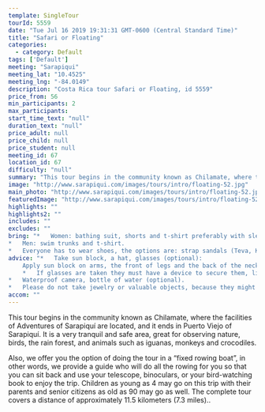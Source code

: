 ```yaml
---
template: SingleTour
tourId: 5559
date: "Tue Jul 16 2019 19:31:31 GMT-0600 (Central Standard Time)"
title: "Safari or Floating"
categories: 
  - category: Default
tags: ['Default']
meeting: "Sarapiqui"
meeting_lat: "10.4525"
meeting_lng: "-84.0149"
description: "Costa Rica tour Safari or Floating, id 5559"
price_from: 56
min_participants: 2
max_participants: 
start_time_text: "null"
duration_text: "null"
price_adult: null
price_child: null
price_student: null
meeting_id: 67
location_id: 67
difficulty: "null"
summary: "This tour begins in the community known as Chilamate, where the facilities of Adventures of Sarapiquí are located, and it ends in Puerto Viejo of Sarapiquí"
image: "http://www.sarapiqui.com/images/tours/intro/floating-52.jpg"
main_photo: "http://www.sarapiqui.com/images/tours/intro/floating-52.jpg"
featuredImage: "http://www.sarapiqui.com/images/tours/intro/floating-52.jpg"
highlights: ""
highlights2: ""
includes: ""
excludes: ""
bring: "*   Women: bathing suit, shorts and t-shirt preferably with sleeves to protect them from the sun.
*   Men: swim trunks and t-shirt.
*   Everyone has to wear shoes, the options are: strap sandals (Teva, Keen); water shoes or tennis shoes (NEVER flip flops or sandals without a back)."
advice: "*   Take sun block, a hat, glasses (optional):
    Apply sun block on arms, the front of legs and the back of the neck moderately.  Don not apply sun block on the back of legs because when in contact with water it will become very slippery and will increase the chances of falling out of the raft; nor on the forehead because when in contact with water it may drip onto eyes causing irritation.*   If wanted, you may bring a hat to wear under the helmet.
    *   If glasses are taken they must have a device to secure them, like a strap.
*   Waterproof camera, bottle of water (optional).
*   Please do not take jewelry or valuable objects, because they might get lost in the river."
accom: ""
---
```

This tour begins in the community known as Chilamate, where the facilities of Adventures of Sarapiquí are located, and it ends in Puerto Viejo of Sarapiquí. It is a very tranquil and safe area, great for observing nature, birds, the rain forest, and animals such as iguanas, monkeys and crocodiles.

Also, we offer you the option of doing the tour in a “fixed rowing boat”, in other words, we provide a guide who will do all the rowing for you so that you can sit back and use your telescope, binoculars, or your bird-watching book to enjoy the trip. Children as young as 4 may go on this trip with their parents and senior citizens as old as 90 may go as well. The complete tour covers a distance of approximately 11.5 kilometers (7.3 miles)..